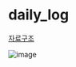 # daily_log


[자료구조](./data-structure)

![image](https://github.com/KATEKEITH/daily_log/assets/46472768/bc3babf2-1a6a-49d1-9891-7d92aee33bb2)

